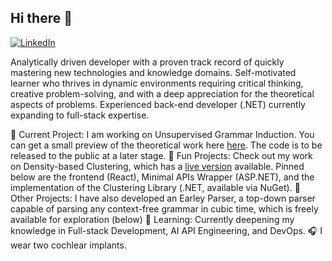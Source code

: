 ## Hi there 👋
[![LinkedIn](https://img.shields.io/badge/LinkedIn-Profile-blue?style=flat&logo=linkedin)](https://www.linkedin.com/in/joseph-potashnik-a3589a125/)

Analytically driven developer with a proven track record of quickly mastering new technologies and knowledge domains. Self-motivated learner who thrives in dynamic environments requiring critical thinking, creative problem-solving, and with a deep appreciation for the theoretical aspects of problems. Experienced back-end developer (.NET) currently expanding to full-stack expertise.

🔭 Current Project: I am working on Unsupervised Grammar Induction. You can get a small preview of the theoretical work here <a href="https://arxiv.org/abs/2312.15321">here</a>. The code is to be released to the public at a later stage.
🚀 Fun Projects: Check out my work on Density-based Clustering, which has a <a href="http://dp-clustering.s3-website.eu-north-1.amazonaws.com/">live version</a> available.  Pinned below are the frontend (React), Minimal APIs Wrapper (ASP.NET), and the implementation of the Clustering Library (.NET, available via NuGet).
📖 Other Projects: I have also developed an Earley Parser, a top-down parser capable of parsing any context-free grammar in cubic time, which is freely available for exploration (below)
🌱 Learning: Currently deepening my knowledge in Full-stack Development, AI API Engineering, and DevOps.
🎧 I wear two cochlear implants.
